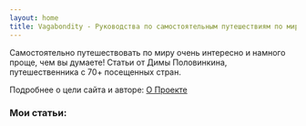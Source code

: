```yaml
---
layout: home
title: Vagabondity - Руководства по самостоятельным путешествиям по миру
---
```


Самостоятельно путешествовать по миру очень интересно и намного проще, чем вы думаете! Статьи от Димы Половинкина, путешественника с 70+ посещенных стран.

Подробнее о цели сайта и авторе: <a href="about">О Проекте</a>

### Мои статьи: